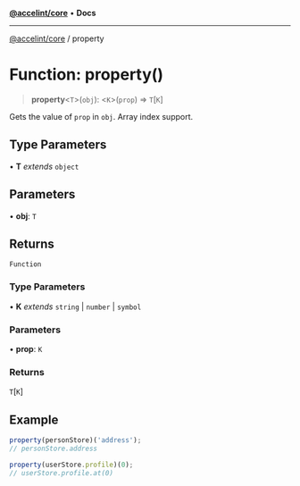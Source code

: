 [**@accelint/core**](../README.md) • **Docs**

***

[@accelint/core](../README.md) / property

# Function: property()

> **property**\<`T`\>(`obj`): \<`K`\>(`prop`) => `T`\[`K`\]

Gets the value of `prop` in `obj`. Array index support.

## Type Parameters

• **T** *extends* `object`

## Parameters

• **obj**: `T`

## Returns

`Function`

### Type Parameters

• **K** *extends* `string` \| `number` \| `symbol`

### Parameters

• **prop**: `K`

### Returns

`T`\[`K`\]

## Example

```ts
property(personStore)('address');
// personStore.address

property(userStore.profile)(0);
// userStore.profile.at(0)
```
